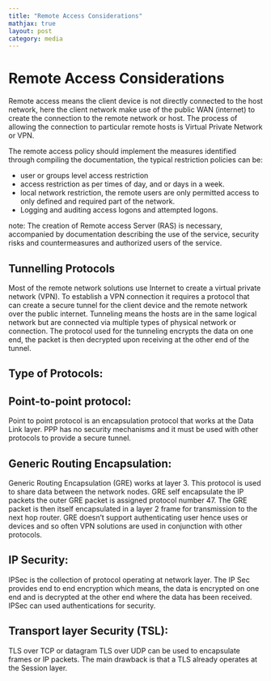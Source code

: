 ```yaml
---
title: "Remote Access Considerations"
mathjax: true
layout: post
category: media
---
```


<h1>Remote Access Considerations</h1>


Remote access means the client device is not directly connected to the host network, here the client network make use of the public WAN (internet) to create the connection to the remote network or host. The process of allowing the connection to particular remote hosts is Virtual Private Network or VPN. 

The remote access policy should implement the measures identified through compiling the documentation, the typical restriction policies can be:
- user or groups level access restriction
- access restriction as per times of day, and or days in a week.
- local network restriction, the remote users are only permitted access to only defined and required part of the network.
- Logging and auditing access logons and attempted logons.

note: The creation of Remote access Server (RAS) is necessary, accompanied by documentation describing the use of the service, security risks and countermeasures and authorized users of the service.

<h2>Tunnelling Protocols</h2>

Most of the remote network solutions use Internet to create a virtual private network (VPN). To establish a VPN connection it requires a protocol that can create a secure tunnel for the client device and the remote network over the public internet. Tunneling means the hosts are in the same logical network but are connected via multiple types of physical network or connection. The protocol used for the tunneling encrypts the data on one end, the packet is then decrypted upon receiving at the other end of the tunnel.

<h2>Type of Protocols:</h2>

<h2>Point-to-point protocol:</h2>

Point to point protocol is an encapsulation protocol that works at the Data Link layer. PPP has no security mechanisms and it must be used with other protocols to provide a secure tunnel.

<h2>Generic Routing Encapsulation:</h2>

Generic Routing Encapsulation (GRE) works at layer 3. This protocol is used to share data between the network nodes. GRE self encapsulate the IP packets the outer GRE packet is assigned protocol number 47. The GRE packet is then itself encapsulated in a layer 2 frame for transmission to the next hop router. GRE doesn’t support authenticating user hence uses or devices and so often VPN solutions are used in conjunction with other protocols.

<h2>IP Security:</h2>

IPSec is the collection of protocol operating at network layer. The IP Sec provides end to end encryption which means, the data is encrypted on one end and is decrypted at the other end where the data has been received. IPSec can used authentications for security.

<h2>Transport layer Security (TSL):</h2>

TLS over TCP or datagram TLS over UDP can be used to encapsulate frames or IP packets. The main drawback is that a TLS already operates at the Session layer.

